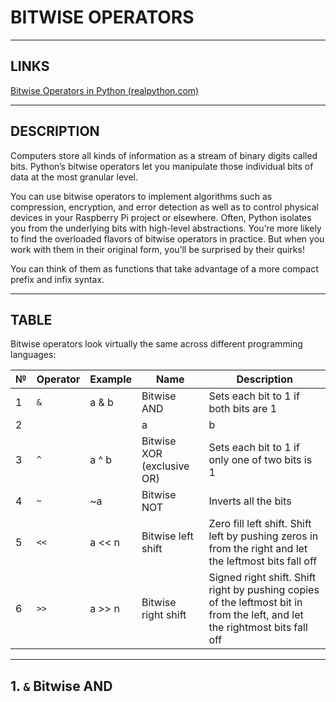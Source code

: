 # BITWISE OPERATORS


---


## LINKS

[Bitwise Operators in Python (realpython.com)](https://realpython.com/python-bitwise-operators/)


---


## DESCRIPTION

Computers store all kinds of information as a stream of binary digits called bits. Python’s bitwise operators let you manipulate those individual bits of data at the most granular level.

You can use bitwise operators to implement algorithms such as compression, encryption, and error detection as well as to control physical devices in your Raspberry Pi project or elsewhere. Often, Python isolates you from the underlying bits with high-level abstractions. You’re more likely to find the overloaded flavors of bitwise operators in practice. But when you work with them in their original form, you’ll be surprised by their quirks!

You can think of them as functions that take advantage of a more compact prefix and infix syntax.


---


## TABLE

Bitwise operators look virtually the same across different programming languages:

№| Operator | Example | Name                       | Description  
-|----------|---------|----------------------------|-------------
1| `&`      | a & b   | Bitwise AND                | Sets each bit to 1 if both bits are 1
2|  |       | a | b   | Bitwise OR                 | Sets each bit to 1 if one of two bits is 1
3| `^`      | a ^ b   | Bitwise XOR (exclusive OR) | Sets each bit to 1 if only one of two bits is 1
4| `~`      | ~a      | Bitwise NOT                | Inverts all the bits
5| `<<`     | a << n  | Bitwise left shift         | Zero fill left shift. Shift left by pushing zeros in from the right and let the leftmost bits fall off
6| `>>`     | a >> n  | Bitwise right shift        | Signed right shift. Shift right by pushing copies of the leftmost bit in from the left, and let the rightmost bits fall off


---


## 1. `&` Bitwise AND
